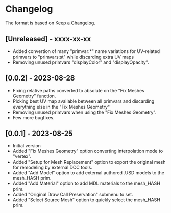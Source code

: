 # Changelog

The format is based on [Keep a Changelog](https://keepachangelog.com/en/1.0.0/).


## [Unreleased] - xxxx-xx-xx
- Added convertion of many "primvar:*" name variations for UV-related primvars to "primvars:st" while discarding extra UV maps
- Removing unused primvars "displayColor" and "displayOpacity".

## [0.0.2] - 2023-08-28
- Fixing relative paths converted to absolute on the "Fix Meshes Geometry" function.
- Picking best UV map available between all primvars and discarding everything else in the "Fix Meshes Geometry"
- Removing unused primvars when using the "Fix Meshes Geometry".
- Few more bugfixes.

## [0.0.1] - 2023-08-25
- Initial version
- Added "Fix Meshes Geometry" option converting interpolation mode to "vertex".
- Added "Setup for Mesh Replacement" option to export the original mesh for remodeling by external DCC tools.
- Added "Add Model" option to add external authored .USD models to the mesh_HASH prim.
- Added "Add Material" option to add MDL materials to the mesh_HASH prim.
- Added "Original Draw Call Preservation" submenu to set.
- Added "Select Source Mesh" option to quickly select the mesh_HASH prim.
